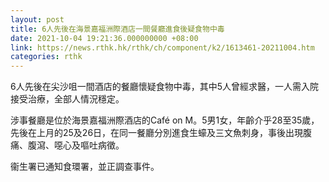 ```yaml
---
layout: post
title: 6人先後在海景嘉福洲際酒店一間餐廳進食後疑食物中毒
date: 2021-10-04 19:21:36.000000000 +08:00
link: https://news.rthk.hk/rthk/ch/component/k2/1613461-20211004.htm
categories: rthk
---
```


6人先後在尖沙咀一間酒店的餐廳懷疑食物中毒，其中5人曾經求醫，一人需入院接受治療，全部人情況穩定。

涉事餐廳是位於海景嘉福洲際酒店的Café on M。5男1女，年齡介乎28至35歲，先後在上月的25及26日，在同一餐廳分別進食生蠔及三文魚刺身，事後出現腹痛、腹瀉、噁心及嘔吐病徵。

衞生署已通知食環署，並正調查事件。

